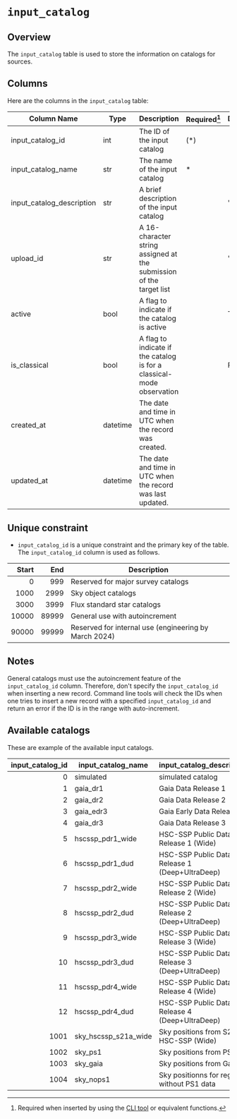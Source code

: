 # `input_catalog`

## Overview

The `input_catalog` table is used to store the information on catalogs for sources.

## Columns

Here are the columns in the `input_catalog` table:

| Column Name               | Type     | Description                                                           | Required[^1] | Default |
|---------------------------|----------|-----------------------------------------------------------------------|--------------|---------|
| input_catalog_id          | int      | The ID of the input catalog                                           | (\*)         |         |
| input_catalog_name        | str      | The name of the input catalog                                         | \*           |         |
| input_catalog_description | str      | A brief description of the input catalog                              |              | ""      |
| upload_id                 | str      | A 16-character string assigned at the submission of the target list   |              | ""      |
| active                    | bool     | A flag to indicate if the catalog is active                           |              | True    |
| is_classical              | bool     | A flag to indicate if the catalog is for a classical-mode observation |              | False   |
| created_at                | datetime | The date and time in UTC when the record was created.                 |              |         |
| updated_at                | datetime | The date and time in UTC when the record was last updated.            |              |         |

[^1]: Required when inserted by using the [CLI tool](../reference/cli.md) or equivalent functions.

## Unique constraint

- `input_catalog_id` is a unique constraint and the primary key of the table. The `input_catalog_id` column is used as follows.

| Start |   End | Description                                           |
|------:|------:|-------------------------------------------------------|
|     0 |   999 | Reserved for major survey catalogs                    |
|  1000 |  2999 | Sky object catalogs                                   |
|  3000 |  3999 | Flux standard star catalogs                           |
| 10000 | 89999 | General use with autoincrement                        |
| 90000 | 99999 | Reserved for internal use (engineering by March 2024) |

## Notes

General catalogs must use the autoincrement feature of the `input_catalog_id` column. Therefore, don't specify the `input_catalog_id` when inserting a new record.
Command line tools will check the IDs when one tries to insert a new record with a specified `input_catalog_id` and return an error if the ID is in the range with auto-increment.

## Available catalogs

These are example of the available input catalogs.

| input_catalog_id | input_catalog_name   | input_catalog_description                      |
|-----------------:|----------------------|------------------------------------------------|
|                0 | simulated            | simulated catalog                              |
|                1 | gaia_dr1             | Gaia Data Release 1                            |
|                2 | gaia_dr2             | Gaia Data Release 2                            |
|                3 | gaia_edr3            | Gaia Early Data Release 3                      |
|                4 | gaia_dr3             | Gaia Data Release 3                            |
|                5 | hscssp_pdr1_wide     | HSC-SSP Public Data Release 1 (Wide)           |
|                6 | hscssp_pdr1_dud      | HSC-SSP Public Data Release 1 (Deep+UltraDeep) |
|                7 | hscssp_pdr2_wide     | HSC-SSP Public Data Release 2 (Wide)           |
|                8 | hscssp_pdr2_dud      | HSC-SSP Public Data Release 2 (Deep+UltraDeep) |
|                9 | hscssp_pdr3_wide     | HSC-SSP Public Data Release 3 (Wide)           |
|               10 | hscssp_pdr3_dud      | HSC-SSP Public Data Release 3 (Deep+UltraDeep) |
|               11 | hscssp_pdr4_wide     | HSC-SSP Public Data Release 4 (Wide)           |
|               12 | hscssp_pdr4_dud      | HSC-SSP Public Data Release 4 (Deep+UltraDeep) |
|             1001 | sky_hscssp_s21a_wide | Sky positions from S21A HSC-SSP (Wide)         |
|             1002 | sky_ps1              | Sky positions from PS1                         |
|             1003 | sky_gaia             | Sky positions from Gaia                        |
|             1004 | sky_nops1            | Sky positionns for regions without PS1 data    |
